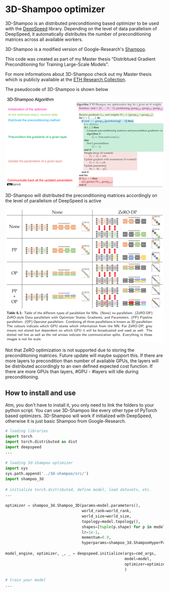 # 3D-Shampoo optimizer

3D-Shampoo is an distributed preconditioning based optimizer
to be used with the [DeepSpeed](https://github.com/microsoft/DeepSpeed) library.
Depending on the level of data parallelism of DeepSpeed, it automatically distributes the number of
preconditioning matrices across all available workers.

3D-Shampoo is a modified version of Google-Research's [Shampoo](https://github.com/noabauma/google-research/tree/master/scalable_shampoo/pytorch).

This code was created as part of my Master thesis "Distribtued Gradient Preconditioning for Training Large-Scale Models".

For more informations about 3D-Shampoo check out my Master thesis which is publicly available at the [ETH Research Collection](https://www.research-collection.ethz.ch/handle/20.500.11850/615331).

The pseudocode of 3D-Shampoo is shown below

![image info](./figures/3d-shampoo_pseudocode.png)

3D-Shampoo will distributed the preconditioning matrices accordingly on the level of parallelism of DeepSpeed is active

![image info](./figures/different_levels_of_parallelism.png)

Not that ZeRO optimization is not supported due to storing the preconditioning matrices. Future update will maybe support this.
If there are more layers to precondition than number of available GPUs, the layers will be distributed accordingly to an own defined expected cost function.
If there are more GPUs than layers, #GPU - #layers will idle during preconditioning.

## How to install and use

Atm, you don't have to install it, you only need to link the folders to your python script.
You can use 3D-Shampoo like every other type of PyTorch based optimizers. 
3D-Shampoo will work if initialized with DeepSpeed, otherwise it is just basic Shampoo from Google-Research.

```python
# loading libraries
import torch
import torch.distributed as dist
import deepspeed
...

# loading 3d-shampoo optimizer
import sys
sys.path.append('../3d-shampoo/src/')
import shampoo_3d

# initialize torch.distributed, define model, load datasets, etc.
...

optimizer = shampoo_3d.Shampoo_3D(params=model.parameters(),
                                  world_rank=world_rank,
                                  world_size=world_size,
                                  topology=model.topology(), 
                                  shapes=[tuple(p.shape) for p in model.parameters() if p.requires_grad], 
                                  lr=1e-1, 
                                  momentum=0.9, 
                                  hyperparams=shampoo_3d.ShampooHyperParams(ignore_embedding_layer=True))
							
model_engine, optimizer, _, _ = deepspeed.initialize(args=cmd_args,
                                                     model=model,
                                                     optimizer=optimizer
                                                     )
														
# train your model
...
```

